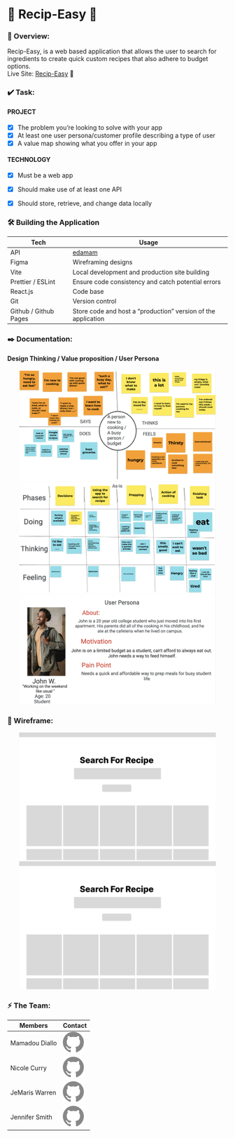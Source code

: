 #  🍲 Recip-Easy 🥘
### 🔎 Overview: 
Recip-Easy, is a web based application that allows the user to search for ingredients to create quick custom recipes that also adhere to budget options.
<br> Live Site: [Recip-Easy](https://jennifersmith007.github.io/search_recipes/) 🚀  

### ✔️ Task:

#### PROJECT
- [x] The problem you’re looking to solve with your app
- [x] At least one user persona/customer profile describing a type of user
- [x] A value map showing what you offer in your app

#### TECHNOLOGY 

- [x] Must be a web app
- [x] Should make use of at least one API
- [x] Should store, retrieve, and change data locally


### 🛠 Building the Application 


| Tech   | Usage |
| ----------- | ----------- |
|  API  | [edamam](https://www.edamam.com/) |
|  Figma  | Wireframing designs |
|  Vite     | Local development and production site building      |
|  Prettier / ESLint   |  Ensure code consistency and catch potential errors      |
|  React.js  | Code base     |
|  Git  |  Version control      |
|  Github / Github Pages  | Store code and host a “production” version of the application |

### ✒️  Documentation: 
#### Design Thinking / Value proposition / User Persona
<div align="center"> 
  <img src="https://github.com/JenniferSmith007/search_recipes/blob/main/images/designthink.png" width="450" alt="Design thinking">


 <img src="https://github.com/JenniferSmith007/search_recipes/blob/main/images/valueprop.png" width="450" alt="Vaue prop">

  
 <img src="https://github.com/JenniferSmith007/search_recipes/blob/main/images/userpersona.png" width="450" alt="user persona">
</div>

###  📐 Wireframe:
<div align="center"> 
  <img src="https://github.com/JenniferSmith007/search_recipes/blob/main/images/capstoneexample.svg" width="450" alt="recipe wireframe">
  <img src="https://github.com/JenniferSmith007/search_recipes/blob/main/images/capstoneexample.svg" width="450" alt="recipe wireframe">
</div>


### ⚡️ The Team: 


| Members  | Contact |
| ----------- | ----------- |
|  Mamadou Diallo | [![Github](https://github.com/JenniferSmith007/search_recipes/blob/main/images/Github.svg)](https://github.com/madalp) |
|  Nicole Curry | [![Github](https://github.com/JenniferSmith007/search_recipes/blob/main/images/Github.svg)](https://github.com/kelly1na) |
|  JeMaris Warren | [![Github](https://github.com/JenniferSmith007/search_recipes/blob/main/images/Github.svg)](https://github.com/jemarisw) |
|  Jennifer Smith | [![Github](https://github.com/JenniferSmith007/search_recipes/blob/main/images/Github.svg)](https://github.com/JenniferSmith007) |









